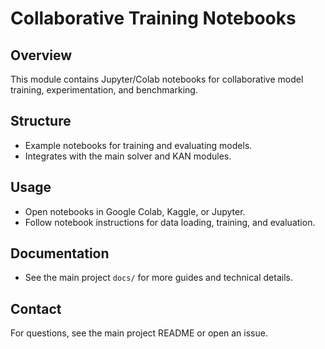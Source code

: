 # Collaborative Training Notebooks

## Overview
This module contains Jupyter/Colab notebooks for collaborative model training, experimentation, and benchmarking.

## Structure
- Example notebooks for training and evaluating models.
- Integrates with the main solver and KAN modules.

## Usage
- Open notebooks in Google Colab, Kaggle, or Jupyter.
- Follow notebook instructions for data loading, training, and evaluation.

## Documentation
- See the main project `docs/` for more guides and technical details.

## Contact
For questions, see the main project README or open an issue.
